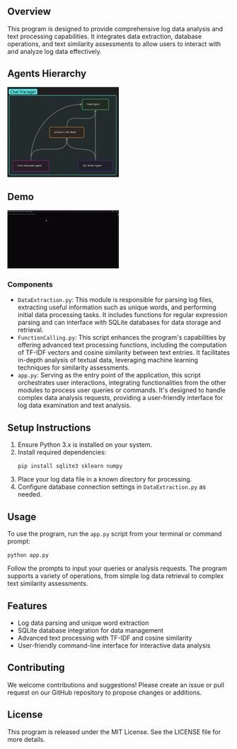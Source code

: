 ## Overview
This program is designed to provide comprehensive log data analysis and text processing capabilities. It integrates data extraction, database operations, and text similarity assessments to allow users to interact with and analyze log data effectively.

## Agents Hierarchy
<img src="Agents Hierarchy.png" width="50%"/>

## Demo
<img src="Demo.gif" width="50%"/>

### Components
- `DataExtraction.py`: This module is responsible for parsing log files, extracting useful information such as unique words, and performing initial data processing tasks. It includes functions for regular expression parsing and can interface with SQLite databases for data storage and retrieval.
- `FunctionCalling.py`: This script enhances the program's capabilities by offering advanced text processing functions, including the computation of TF-IDF vectors and cosine similarity between text entries. It facilitates in-depth analysis of textual data, leveraging machine learning techniques for similarity assessments.
- `app.py`: Serving as the entry point of the application, this script orchestrates user interactions, integrating functionalities from the other modules to process user queries or commands. It's designed to handle complex data analysis requests, providing a user-friendly interface for log data examination and text analysis.

## Setup Instructions
1. Ensure Python 3.x is installed on your system.
2. Install required dependencies:
   ```
   pip install sqlite3 sklearn numpy
   ```
3. Place your log data file in a known directory for processing.
4. Configure database connection settings in `DataExtraction.py` as needed.

## Usage
To use the program, run the `app.py` script from your terminal or command prompt:
```
python app.py
```
Follow the prompts to input your queries or analysis requests. The program supports a variety of operations, from simple log data retrieval to complex text similarity assessments.

## Features
- Log data parsing and unique word extraction
- SQLite database integration for data management
- Advanced text processing with TF-IDF and cosine similarity
- User-friendly command-line interface for interactive data analysis

## Contributing
We welcome contributions and suggestions! Please create an issue or pull request on our GitHub repository to propose changes or additions.

## License
This program is released under the MIT License. See the LICENSE file for more details.
